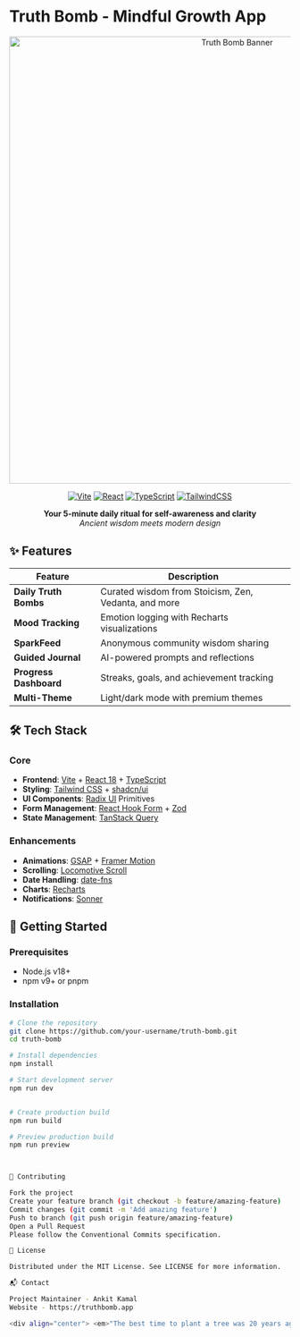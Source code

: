 # Truth Bomb - Mindful Growth App

<div align="center">
  <img src="" alt="Truth Bomb Banner" width="800"/>
  
  [![Vite](https://img.shields.io/badge/vite-%23646CFF.svg?logo=vite&logoColor=white)](https://vitejs.dev/)
  [![React](https://img.shields.io/badge/react-%2320232a.svg?logo=react&logoColor=%2361DAFB)](https://react.dev/)
  [![TypeScript](https://img.shields.io/badge/typescript-%23007ACC.svg?logo=typescript&logoColor=white)](https://www.typescriptlang.org/)
  [![TailwindCSS](https://img.shields.io/badge/tailwindcss-%2338B2AC.svg?logo=tailwind-css&logoColor=white)](https://tailwindcss.com/)
  
  **Your 5-minute daily ritual for self-awareness and clarity**  
  *Ancient wisdom meets modern design*
</div>

## ✨ Features

| Feature | Description |
|---------|-------------|
| **Daily Truth Bombs** | Curated wisdom from Stoicism, Zen, Vedanta, and more |
| **Mood Tracking** | Emotion logging with Recharts visualizations |
| **SparkFeed** | Anonymous community wisdom sharing |
| **Guided Journal** | AI-powered prompts and reflections |
| **Progress Dashboard** | Streaks, goals, and achievement tracking |
| **Multi-Theme** | Light/dark mode with premium themes |

## 🛠 Tech Stack

### Core
- **Frontend**: [Vite](https://vitejs.dev/) + [React 18](https://react.dev/) + [TypeScript](https://www.typescriptlang.org/)
- **Styling**: [Tailwind CSS](https://tailwindcss.com/) + [shadcn/ui](https://ui.shadcn.com/)
- **UI Components**: [Radix UI](https://www.radix-ui.com/) Primitives
- **Form Management**: [React Hook Form](https://react-hook-form.com/) + [Zod](https://zod.dev/)
- **State Management**: [TanStack Query](https://tanstack.com/query/latest)

### Enhancements
- **Animations**: [GSAP](https://gsap.com/) + [Framer Motion](https://www.framer.com/motion/)
- **Scrolling**: [Locomotive Scroll](https://locomotivemtl.github.io/locomotive-scroll/)
- **Date Handling**: [date-fns](https://date-fns.org/)
- **Charts**: [Recharts](https://recharts.org/)
- **Notifications**: [Sonner](https://sonner.emilkowal.ski/)

## 🚀 Getting Started

### Prerequisites
- Node.js v18+
- npm v9+ or pnpm

### Installation
```bash
# Clone the repository
git clone https://github.com/your-username/truth-bomb.git
cd truth-bomb

# Install dependencies
npm install

# Start development server
npm run dev


# Create production build
npm run build

# Preview production build
npm run preview



🤝 Contributing

Fork the project
Create your feature branch (git checkout -b feature/amazing-feature)
Commit changes (git commit -m 'Add amazing feature')
Push to branch (git push origin feature/amazing-feature)
Open a Pull Request
Please follow the Conventional Commits specification.

📄 License

Distributed under the MIT License. See LICENSE for more information.

📬 Contact

Project Maintainer - Ankit Kamal
Website - https://truthbomb.app

<div align="center"> <em>"The best time to plant a tree was 20 years ago. The second best time is now."</em> — Chinese Proverb </div> ```
